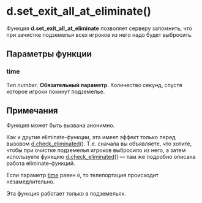 # d.set_exit_all_at_eliminate()
Функция **d.set_exit_all_at_eliminate** позволяет серверу запомнить, что при зачистке подземелья всех игроков из него надо будет выбросить.

## Параметры функции
### time
Тип *number*. **Обязательный параметр**. Количество секунд, спустя которое игроки покинут подземелье.

## Примечания
Функция может быть вызвана анонимно.

Как и другие eliminate-функции, эта имеет эффект только перед вызовом [d.check_eliminated](../d/d.check_eliminated.md)(). Т.е. сначала вы объявляете, что хотите, чтобы при очистке подземелья игроков выбросило из него, а затем используете функцию [d.check_eliminated](../d/d.check_eliminated.md)() &mdash; там же подробно описана работа eliminate-функций.

Если параметр [time](#time) равен `0`, то телепортация происходит незамедлительно.

Эта функция работает только в подземельях.
